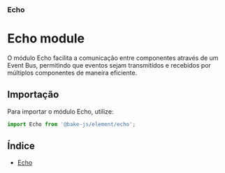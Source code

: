 ### Echo

# Echo module

O módulo Echo facilita a comunicação entre componentes através de um Event Bus, permitindo que eventos sejam transmitidos e recebidos por múltiplos componentes de maneira eficiente.

## Importação

Para importar o módulo Echo, utilize:

```javascript
import Echo from '@bake-js/element/echo';
```

## Índice

- [Echo](https://github.com/bake-js/element/blob/main/src/echo/README.md)
